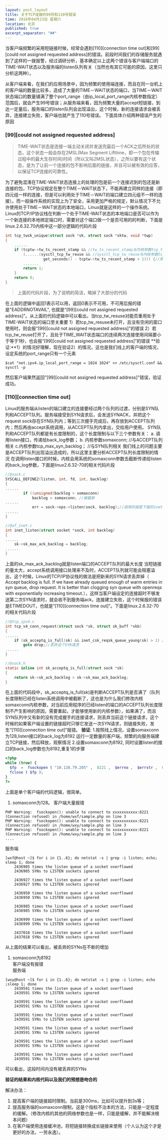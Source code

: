 ```yaml
---
layout: post_layout
title: 关于TCP连接的99号和110号错误
time: 2016年04月23日 星期六
location: 北京
published: true
excerpt_separator: "##"
---
```



   当客户端频繁的采用短链接时候，经常会遇到\[110][connection time out]和\[99][could not assigned requested address]的错误。前段时间我们的存储服务就遇到了这样的一拨报警，经过调研分析，基本确定以上这两个错误与客户端端口的TIME-WAIT状态以及服务端的listen队列有关（当然也有其它可能的原因，这里只分析这两种）。    
     
   从客户端来看，在我们的应用场景中，因为频繁的使用端连接，而且在同一台机上的客户端的数量比较多，造成了大量的TIME－WAIT状态的端口，当TIME－WAIT状态端口的数量铺满了整个port_range（由ip_local_port_range内核参数指定）范围后，就会产生99号错误；从服务端来看，因为频繁大量的accept短链接，到达一定量后，服务端口的listen队列会出现溢出，这个时候，新的连接请求会被丢弃，连接建立失败，客户端也就产生了110号错误。
    下面具体介绍两种错误产生的原因
    
### \[99][could not assigned requested address]
>TIME-WAIT状态是连接一端主动关闭并发送完最后一个ACK之后所处的状态，这个状态一般会存在2MSL(Max Segment Lifttime，即一个包在传输过程中的最大生存时间)时间（所以又叫2MSL状态），之所以要有这个状态，是为了让前一个连接的包不影响后面的链接，并且可以被有效的应答，以保证TCP连接的可靠性。

为了避免混淆在TIME-WAIT状态连接上的处理的包是前一个连接迟到的包还是新连接的包，TCP协议规定在整个TIME－WAIT状态下，不能再建立同样的连接（即四元组一样的连接，但是可以利用处于TIME－WAIT的端口建立四元组不一样的连接）。而一般操作系统的实现上为了安全，采用更加严格的规定，默认情况下不允许使用处于TIME－WAIT状态的本地端口，Linux就是这样的一个操作系统。Linux的TCP/IP协议栈在判断一个处于TIME-WAIT状态的本地端口是否可以作为一个新连接的本地绑定端口时，需要对这个端口做一个是否可用的的判断，下面是linux.2.6.32.70内核中这一部分逻辑的代码片段

``` c
int tcp_twsk_unique(struct sock *sk, struct sock *sktw, void *twp)
{
    ......
    if (tcptw->tw_ts_recent_stamp && //tw_ts_recent_stamp与内核参数tcp_timestamps相关
        (......(sysctl_tcp_tw_reuse && //sysctl_tcp_tw_reuse与内核参数tcp_tw_reuse相关
                 get_seconds() - tcptw->tw_ts_recent_stamp > 1))) {//两次连接的时间差要大于1秒
        .......
        return 1;
    }
    return 0;
}
```

>上面的代码片段，为了说明的简洁，略掉了大部分的代码

在上面的逻辑中返回1表示可以用，返回0表示不可用，不可用后报的错是"EADDRNOTAVAIL", 也就是“\[99][could not assigned requested address]”。从上面的代码逻辑中可以看出，当tcp_tw_resuse对能否重用处于TIME-WAIT状态的端口至关重要
1）若tcp_tw_resuse未打开，且没有空闲的窗口使用时，则会报“\[99][could not assigned requested address]”的错误
2）若tcp_tw_reuse打开了，且处于TIME_WAIT状态端口的连续两次连接使用间隔要小于等于1秒，也会报“\[99][could not assigned requested address]”的错误
**验证:**1）的情况好理解，现在验证2）的情况，这也是我们线上的客户端的情况，设定系统的port_range只有一个元素

```shell
$cat "net.ipv4.ip_local_port_range = 1024 1024" >> /etc/sysctl.conf && sysctl -p
```

然后客户端果然返回"\[99][could not assigned requested address]"错误，验证成功。

### \[110][connection time out]
   Linux的服务端从listen的端口建立的连接要经过两个队列的过渡，分别是SYN队列和ACCEPT队列。服务端接受到SYN请求后，会发送SYNACK，并把这个request sock存在SYN队列内；等到三次握手完成后，再存放到ACCEPT队列内；然后再由accept系统调用，从ACCEPT队列内拿出，交给用户使用。
   SYN队列和ACCEPT队列都是有长度限制的，这个长度限制与以下三个参数有关：
   a. 调用listen接口，传递给back_log参数；
   b. 内核参数somaxconn;  //与ACCEPT队列相关
   c.内核参数tcp_max_syn_backlog； //与SYN队列相关
   我们线上的问题主要是ACCEPT队列出现溢出造成的，所以这里主要分析ACCEPT队列长度限制的情况
在调用listen接口的时候，内核会用系统的somaxconn参数去截断传递给listen的back_log参数，下面是linux2.6.32-70的相关代码片段

```c
//@sock.c
SYSCALL_DEFINE2(listen, int, fd, int, backlog)
{
......
        if ((unsigned)backlog > somaxconn)
            backlog = somaxconn; //被截断
......
            err = sock->ops->listen(sock, backlog);//调用的就是下面的inet_listen函数
......
}

//@af_inet.c
int inet_listen(struct socket *sock, int backlog)
{
......
    sk->sk_max_ack_backlog = backlog;
......
}
```

上面的sk_max_ack_backlog就是listen端口的ACCEPT队列的最大长度
当短链接的量太大，accept系统调用接口处理来不及时，ACCEPT队列就可能会阻塞溢出，这个时候，Linux的TCP/IP协议栈的做法是把新来的SYN请求丢弃掉（ Accept backlog is full. If we have already queued enough of warm entries in syn queue, drop request. It is better than clogging syn queue with openreqs with exponentially increasing timeout.），这样当客户端设定的连接超时不够发送第二次SYN请求时，就会收不到服务端ack，连接建立失败，这个时候报的错误是ETIMEDOUT，也就是“\[110][connection time out]“。下面是linux.2.6.32-70的相关代码片段

```c
//@tcp_ipv4.c
int tcp_v4_conn_request(struct sock *sk, struct sk_buff *skb)
{
......
    if (sk_acceptq_is_full(sk) && inet_csk_reqsk_queue_young(sk) > 1) //inet_csk_reqsk_queue_young(sk) 表示SYN队列中还没有握手完成的请求数，也就是young request sock的数量
        goto drop;//丢弃这个SYN请求
......
}

//@sock.h
static inline int sk_acceptq_is_full(struct sock *sk)
{
	return sk->sk_ack_backlog > sk->sk_max_ack_backlog;
}
```

在上面的代码段中，sk_acceptq_is_full(sk)是判断ACCEPT队列是否满了（队列长度限制已经在listen系统调用中被截断了，这也是为什么我们修改内核somaxconn内核参数，对当前应用程序的已经listen的端口的ACCEPT队列长度限制不产生影响的原因，需要重起，才能够使用新的内核参数），如果满了，而且SYN队列中又有新的没有完成握手的连接请求，则丢弃当前这个链接请求，这个时候的如果客户端设置的链接超时只够它发送一次SYN请求，则链接失败，发生“[110][connection time out]“报错。
**验证**:
1.按照线上情况，设置somaxconn为128,listen接口的back_log为8192 运行一定数量的客户端，频繁的向服务端建立TCP链接，然后释放，观察情况
2.设置somaxconn为8192, 同时设置listen的接口的back_log参数也为8192,重复1的步骤

```php
<?php
while (true) {
  $fp  =  fsockopen ( "10.138.79.205" ,  8221 ,  $errno ,  $errstr ,  0.5 );
  fclose ( $fp );
}
?>
```

上面是单个客户端的代码逻辑，很简单。
1. somaxconn为128。
   客户端大量报错
   
```
PHP Warning:  fsockopen(): unable to connect to xxxxxxxxxxx:8221 (Connection refused) in /home/wxf/sample.php on line 3
PHP Warning:  fsockopen(): unable to connect to xxxxxxxxxxx:8221 (Connection refused) in /home/wxy/sample.php on line 3
PHP Warning:  fsockopen(): unable to connect to xxxxxxxxxxx:8221 (Connection refused) in /home/wxy/sample.php on line 3
....
```

 服务端
 
```shell
[wxf@host ~]$ for i in {1..6}; do netstat -s | grep -i listen; echo; sleep 1; done
    2436905 times the listen queue of a socket overflowed
    2436905 SYNs to LISTEN sockets ignored

    2436927 times the listen queue of a socket overflowed
    2436927 SYNs to LISTEN sockets ignored

    2436950 times the listen queue of a socket overflowed
    2436950 SYNs to LISTEN sockets ignored

    2436985 times the listen queue of a socket overflowed
    2436985 SYNs to LISTEN sockets ignored

    2436999 times the listen queue of a socket overflowed
    2436999 SYNs to LISTEN sockets ignored

    2437018 times the listen queue of a socket overflowed
    2437018 SYNs to LISTEN sockets ignored
```

从上面的结果可以看出，被丢弃的SYNs在不断的增加  
1. somaxconn为8192  
   客户端没有报错  
   服务端
   
```shell
[wxy@host ~]$ for i in {1..6}; do netstat -s | grep -i listen; echo ;sleep 1; done
    2439591 times the listen queue of a socket overflowed
    2439591 SYNs to LISTEN sockets ignored

    2439591 times the listen queue of a socket overflowed
    2439591 SYNs to LISTEN sockets ignored

    2439591 times the listen queue of a socket overflowed
    2439591 SYNs to LISTEN sockets ignored

    2439591 times the listen queue of a socket overflowed
    2439591 SYNs to LISTEN sockets ignored

    2439591 times the listen queue of a socket overflowed
    2439591 SYNs to LISTEN sockets ignored

    2439591 times the listen queue of a socket overflowed
    2439591 SYNs to LISTEN sockets ignored
```

可以看出，这段时间内没有被丢弃的SYNs

**验证的结果和内核代码以及我们的预想是吻合的**

解决办法：
1. 提高客户端的链接超时限制。当前是300ms，比如可以提升到3s等；
2. 提高服务端的somaxconn限制，这是个指标不治本的方法，只能是一定程度的缓解。（修改内核的其他的网络参数也是一样，只能是缓解，并不能解决根本问题）
3. 在客户端使用连接缓冲池，将短链接转换成长链接来使用（个人认为这个才是更好的办法，一劳永逸）。

